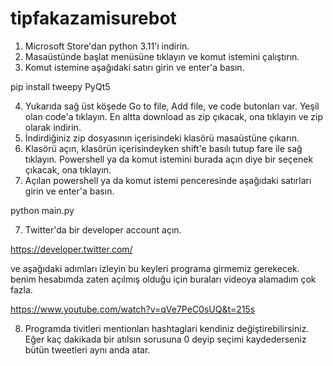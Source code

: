 # tipfakazamisurebot

1) Microsoft Store'dan python 3.11'i indirin.
2) Masaüstünde başlat menüsüne tıklayın ve komut istemini çalıştırın.
3) Komut istemine aşağıdaki satırı girin ve enter'a basın.

pip install tweepy PyQt5

4) Yukarıda sağ üst köşede Go to file, Add file, ve code butonları var. Yeşil olan code'a tıklayın. En altta download as zip çıkacak, ona tıklayın ve zip olarak indirin.
5) İndirdiğiniz zip dosyasının içerisindeki klasörü masaüstüne çıkarın.
6) Klasörü açın, klasörün içerisindeyken shift'e basılı tutup fare ile sağ tıklayın. Powershell ya da komut istemini burada açın diye bir seçenek çıkacak, ona tıklayın.
7) Açılan powershell ya da komut istemi penceresinde aşağıdaki satırları girin ve enter'a basın.

python main.py

7) Twitter'da bir developer account açın.

https://developer.twitter.com/

ve aşağıdaki adımları izleyin bu keyleri programa girmemiz gerekecek. benim hesabımda zaten açılmış olduğu için buraları videoya alamadım çok fazla.

https://www.youtube.com/watch?v=qVe7PeC0sUQ&t=215s

8) Programda tivitleri mentionları hashtaglari kendiniz değiştirebilirsiniz. Eğer kaç dakikada bir atılsın sorusuna 0 deyip seçimi kaydederseniz bütün tweetleri aynı anda atar.
